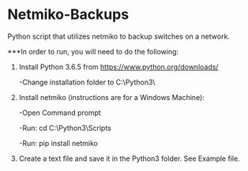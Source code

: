 # Netmiko-Backups
Python script that utilizes netmiko to backup switches on a network.

***In order to run, you will need to do the following:

1. Install Python 3.6.5 from https://www.python.org/downloads/
    
    -Change installation folder to C:\Python3\
    
2. Install netmiko (instructions are for a Windows Machine):
	
	-Open Command prompt
	
	-Run:  cd C:\Python3\Scripts
	
	-Run:  pip install netmiko
	
3. Create a text file and save it in the Python3 folder.  See Example file.
